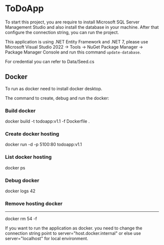 # ToDoApp

To start this project, you are require to install Microsoft SQL Server Management Studio and also install the database in your machine. After that configure the connection string, you can run the project. 

This application is using .NET Entity Framework and .NET 7, please use Microsoft Visual Studio 2022 -> Tools -> NuGet Package Manager -> Package Manager Console and run this command `update-database`. 

For credential you can refer to Data/Seed.cs

## Docker

To run as docker need to install docker desktop.

The command to create, debug and run the docker:

### Build docker

docker build -t todoapp:v1.1 -f Dockerfile .

### Create docker hosting
docker run -d -p 5100:80 todoapp:v1.1

### List docker hosting
docker ps

### Debug docker
docker logs 42

### Remove hosting docker
----------
docker rm 54 -f

If you want to run the application as docker. you need to change the connection string point to server="host.docker.internal" or else use server="localhost" for local environment.
